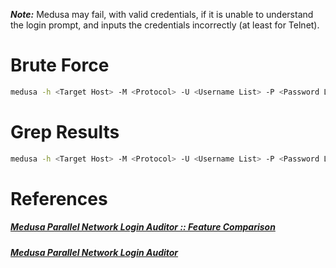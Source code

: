 **_Note:_** Medusa may fail, with valid credentials, if it is unable to understand the login prompt, and inputs the credentials incorrectly (at least for Telnet).

# Brute Force
```bash
medusa -h <Target Host> -M <Protocol> -U <Username List> -P <Password List>
```

# Grep Results
```bash
medusa -h <Target Host> -M <Protocol> -U <Username List> -P <Password List> | grep "ACCOUNT FOUND"
```

# References
##### [Medusa Parallel Network Login Auditor :: Feature Comparison](http://foofus.net/goons/jmk/medusa/medusa-compare.html)

##### [Medusa Parallel Network Login Auditor](http://foofus.net/goons/jmk/medusa/medusa.html)